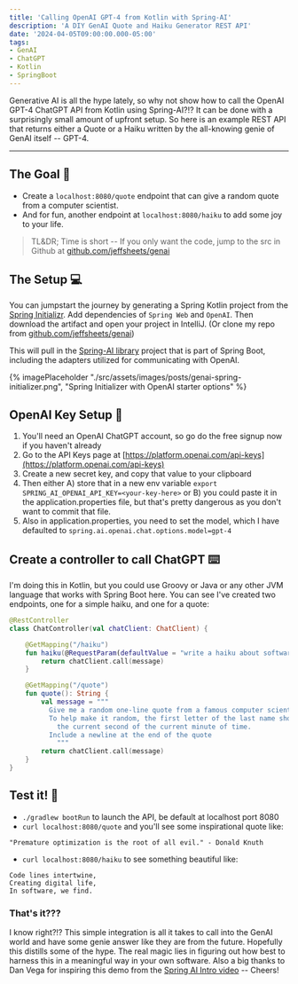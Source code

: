 ```yaml
---
title: 'Calling OpenAI GPT-4 from Kotlin with Spring-AI'
description: 'A DIY GenAI Quote and Haiku Generator REST API'
date: '2024-04-05T09:00:00.000-05:00'
tags:
- GenAI
- ChatGPT
- Kotlin
- SpringBoot
---
```


Generative AI is all the hype lately, so why not show how to call the OpenAI GPT-4 ChatGPT API from Kotlin using Spring-AI?!? It can be done with a surprisingly small amount of upfront setup. So here is an example REST API that returns either a Quote or a Haiku written by the all-knowing genie of GenAI itself -- GPT-4.

---

## The Goal 🤔

- Create a `localhost:8080/quote` endpoint that can give a random quote from a computer scientist.
- And for fun, another endpoint at `localhost:8080/haiku` to add some joy to your life.

> TL&DR; Time is short -- If you only want the code, jump to the src in Github at [github.com/jeffsheets/genai](https://github.com/jeffsheets/genai)

## The Setup 💻

You can jumpstart the journey by generating a Spring Kotlin project from the [Spring Initializr](https://start.spring.io). Add dependencies of `Spring Web` and `OpenAI`. Then download the artifact and open your project in IntelliJ. (Or clone my repo from [github.com/jeffsheets/genai](https://github.com/jeffsheets/genai))

This will pull in the [Spring-AI library](https://docs.spring.io/spring-ai/reference/api/clients/openai-chat.html) project that is part of Spring Boot, including the adapters utilized for communicating with OpenAI.

{% imagePlaceholder "./src/assets/images/posts/genai-spring-initializer.png", "Spring Initializer with OpenAI starter options" %}

## OpenAI Key Setup 🔐

1. You'll need an OpenAI ChatGPT account, so go do the free signup now if you haven't already
2. Go to the API Keys page at [https://platform.openai.com/api-keys](https://platform.openai.com/api-keys)
3. Create a new secret key, and copy that value to your clipboard
4. Then either A) store that in a new env variable `export SPRING_AI_OPENAI_API_KEY=<your-key-here>` or B) you could paste it in the application.properties file, but that's pretty dangerous as you don't want to commit that file.
5. Also in application.properties, you need to set the model, which I have defaulted to `spring.ai.openai.chat.options.model=gpt-4`

## Create a controller to call ChatGPT ⌨️

I'm doing this in Kotlin, but you could use Groovy or Java or any other JVM language that works with Spring Boot here. You can see I've created two endpoints, one for a simple haiku, and one for a quote:

```kotlin
@RestController
class ChatController(val chatClient: ChatClient) {

    @GetMapping("/haiku")
    fun haiku(@RequestParam(defaultValue = "write a haiku about software engineering") message: String): String {
        return chatClient.call(message)
    }

    @GetMapping("/quote")
    fun quote(): String {
        val message = """
          Give me a random one-line quote from a famous computer scientist or software developer. 
          To help make it random, the first letter of the last name should coincide with 
            the current second of the current minute of time.
          Include a newline at the end of the quote
            """
        return chatClient.call(message)
    }
}
```

## Test it! 🚀

- `./gradlew bootRun` to launch the API, be default at localhost port 8080
- `curl localhost:8080/quote` and you'll see some inspirational quote like:
```
"Premature optimization is the root of all evil." - Donald Knuth
```
- `curl localhost:8080/haiku` to see something beautiful like:
```
Code lines intertwine,
Creating digital life,
In software, we find.
```

### That's it???

I know right?!? This simple integration is all it takes to call into the GenAI world and have some genie answer like they are from the future. Hopefully this distills some of the hype. The real magic lies in figuring out how best to harness this in a meaningful way in your own software. Also a big thanks to Dan Vega for inspiring this demo from the [Spring AI Intro video](https://www.youtube.com/watch?v=yyvjT0v3lpY)
-- Cheers!
